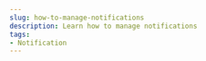 ```yaml
---
slug: how-to-manage-notifications
description: Learn how to manage notifications
tags:
- Notification
---
```

